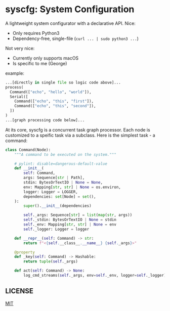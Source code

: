 # syscfg: System Configuration

A lightweight system configurator with a declarative API.
Nice:
* Only requires Python3
* Dependency-free, single-file (`curl ... | sudo python3 ...`)

Not very nice:
* Currently only supports macOS
* Is specific to me (George)

example:

```python
...[directly in single file so logic code above]...
process(
  Command(["echo", "hello", "world"]),
  Serial([
    Command(["echo", "this", "first"]),
    Command(["echo", "this", "second"]),
  ])
)
...[graph processing code below]...
```

At its core, syscfg is a concurrent task graph processor. Each node is
customized to a speific task via a subclass. Here is the simplest task - a
command:

```python
class Command(Node):
    """A command to be executed on the system."""

    # pylint: disable=dangerous-default-value
    def __init__(
        self: Command,
        args: Sequence[str | Path],
        stdin: BytesOrTextIO | None = None,
        env: Mapping[str, str] | None = os.environ,
        logger: Logger = LOGGER,
        dependencies: set[Node] = set(),
    ):
        super().__init__(dependencies)

        self._args: Sequence[str] = list(map(str, args))
        self._stdin: BytesOrTextIO | None = stdin
        self._env: Mapping[str, str] | None = env
        self._logger: Logger = logger

    def __repr__(self: Command) -> str:
        return f"<{self.__class__.__name__} {self._args}>"

    @property
    def _key(self: Command) -> Hashable:
        return tuple(self._args)

    def act(self: Command) -> None:
        log_cmd_streams(self._args, env=self._env, logger=self._logger)
```

## LICENSE

[MIT](LICENSE)
